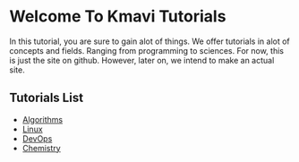 # Welcome To Kmavi Tutorials

In this tutorial, you are sure to gain alot of things. We offer tutorials in alot of concepts and fields. Ranging from programming to sciences.
For now, this is just the site on github. However, later on, we intend to make an actual site.

## Tutorials List

- [Algorithms](./algorithms/index.md)
- [Linux](./linux/index.md)
- [DevOps](./dev-ops/index.md)
- [Chemistry](./chemistry/index.md)
